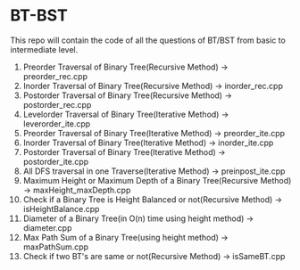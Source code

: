 # BT-BST
This repo will contain the code of all the questions of BT/BST from basic to intermediate level.


1. Preorder Traversal of Binary Tree(Recursive Method) -> preorder_rec.cpp
2. Inorder Traversal of Binary Tree(Recursive Method) -> inorder_rec.cpp
3. Postorder Traversal of Binary Tree(Recursive Method) -> postorder_rec.cpp
4. Levelorder Traversal of Binary Tree(Iterative Method) -> leverorder_ite.cpp
5. Preorder Traversal of Binary Tree(Iterative Method) -> preorder_ite.cpp
6. Inorder Traversal of Binary Tree(Iterative Method) -> inorder_ite.cpp
7. Postorder Traversal of Binary Tree(Iterative Method) -> postorder_ite.cpp
8. All DFS traversal in one Traverse(Iterative Method) -> preinpost_ite.cpp
9. Maximum Height or Maximum Depth of a Binary Tree(Recursive Method) -> maxHeight_maxDepth.cpp
10. Check if a Binary Tree is Height Balanced or not(Recursive Method) -> isHeightBalance.cpp
11. Diameter of a Binary Tree(in O(n) time using height method) -> diameter.cpp
12. Max Path Sum of a Binary Tree(using height method) -> maxPathSum.cpp
13. Check if two BT's are same or not(Recursive Method) -> isSameBT.cpp
